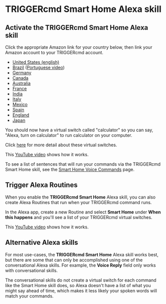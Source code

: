 # TRIGGERcmd Smart Home Alexa skill

## Activate the **TRIGGERcmd Smart Home** Alexa skill

Click the appropriate Amazon link for your country below, then link your Amazon account to your TRIGGERcmd account.  

* [United States (english)](https://www.amazon.com/dp/B07P1MMFRP)
* [Brazil](https://www.amazon.com.br/VanderMey-Consulting-LLC-TRIGGERcmd-Smart/dp/B07P1MMFRP)  ([Portuguese video](https://www.youtube.com/watch?v=FTxIabp8CRg))
* [Germany](https://www.amazon.de/VanderMey-Consulting-LLC-TRIGGERcmd-Smart/dp/B07P1MMFRP)
* [Canada](https://www.amazon.ca/VanderMey-Consulting-LLC-TRIGGERcmd-Smart/dp/B07P1MMFRP)
* [Australia](https://www.amazon.com.au/VanderMey-Consulting-LLC-TRIGGERcmd-Smart/dp/B07P1MMFRP)
* [France](https://www.amazon.fr/VanderMey-Consulting-LLC-TRIGGERcmd-Smart/dp/B07P1MMFRP)
* [India](https://www.amazon.in/VanderMey-Consulting-LLC-TRIGGERcmd-Smart/dp/B07P1MMFRP)
* [Italy](https://www.amazon.it/VanderMey-Consulting-LLC-TRIGGERcmd-Smart/dp/B07P1MMFRP)
* [Mexico](https://www.amazon.com.mx/VanderMey-Consulting-LLC-Inteligente-TRIGGERcmd/dp/B07P1MMFRP)
* [Spain](https://www.amazon.es/VanderMey-Consulting-LLC-Inteligente-TRIGGERcmd/dp/B07P1MMFRP)
* [England](https://www.amazon.co.uk/VanderMey-Consulting-LLC-TRIGGERcmd-Smart/dp/B07P1MMFRP)
* [Japan](https://www.amazon.co.jp/VanderMey-Consulting-LLC-TRIGGERcmd-Smart/dp/B07P1MMFRP)

You should now have a virtual switch called "calculator" so you can say, "Alexa, turn on calculator" to run calculator on your computer.

Click [here](./SmartHomeSwitches.md) for more detail about these virtual switches.

This [YouTube video](https://www.youtube.com/watch?v=9Jm_s9sTZXw) shows how it works.

To see a list of sentences that will run your commands via the TRIGGERcmd Smart Home skill, see the [Smart Home Voice Commands](https://www.triggercmd.com/user/command/shprintlist) page.

## Trigger Alexa Routines

When you enable the **TRIGGERcmd Smart Home** Alexa skill, you can also create Alexa Routines that run when your TRIGGERcmd command runs.  

In the Alexa app, create a new Routine and select **Smart Home** under **When this happens** and you'll see a list of your TRIGGERcmd virtual switches.  

This [YouTube video](https://www.youtube.com/watch?v=nrqj-OwDpGE) shows how it works.

## Alternative Alexa skills

For most use-cases, the **TRIGGERcmd Smart Home** Alexa skill works best, but there are some that can only be accomplished using one of the conversational Alexa skills.  For example, the **Voice Reply** field only works with conversational skills.

The conversational skills do not create a virtual switch for each command like the Smart Home skill does, so Alexa doesn't have a list of what you might say ahead of time, which makes it less likely your spoken words will match your commands.  
